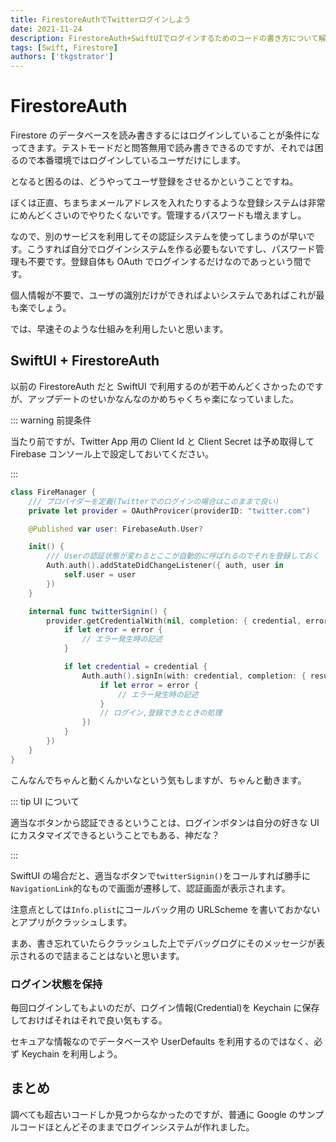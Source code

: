 ```yaml
---
title: FirestoreAuthでTwitterログインしよう
date: 2021-11-24
description: FirestoreAuth+SwiftUIでログインするためのコードの書き方について解説
tags: [Swift, Firestore]
authors: ['tkgstrator']
---
```


# FirestoreAuth

Firestore のデータベースを読み書きするにはログインしていることが条件になってきます。テストモードだと問答無用で読み書きできるのですが、それでは困るので本番環境ではログインしているユーザだけにします。

となると困るのは、どうやってユーザ登録をさせるかということですね。

ぼくは正直、ちまちまメールアドレスを入れたりするような登録システムは非常にめんどくさいのでやりたくないです。管理するパスワードも増えますし。

なので、別のサービスを利用してその認証システムを使ってしまうのが早いです。こうすれば自分でログインシステムを作る必要もないですし、パスワード管理も不要です。登録自体も OAuth でログインするだけなのであっという間です。

個人情報が不要で、ユーザの識別だけができればよいシステムであればこれが最も楽でしょう。

では、早速そのような仕組みを利用したいと思います。

## SwiftUI + FirestoreAuth

以前の FirestoreAuth だと SwiftUI で利用するのが若干めんどくさかったのですが、アップデートのせいかなんなのかめちゃくちゃ楽になっていました。

::: warning 前提条件

当たり前ですが、Twitter App 用の Client Id と Client Secret は予め取得して Firebase コンソール上で設定しておいてください。

:::

```swift
class FireManager {
    /// プロバイダーを定義(Twitterでのログインの場合はこのままで良い)
    private let provider = OAuthProvicer(providerID: "twitter.com")

    @Published var user: FirebaseAuth.User?

    init() {
        /// Userの認証状態が変わるとここが自動的に呼ばれるのでそれを登録しておく
        Auth.auth().addStateDidChangeListener({ auth, user in
            self.user = user
        })
    }

    internal func twitterSignin() {
        provider.getCredentialWith(nil, completion: { credential, error in
            if let error = error {
                // エラー発生時の記述
            }

            if let credential = credential {
                Auth.auth().signIn(with: credential, completion: { result, error in
                    if let error = error {
                        // エラー発生時の記述
                    }
                    // ログイン,登録できたときの処理
                })
            }
        })
    }
}
```

こんなんでちゃんと動くんかいなという気もしますが、ちゃんと動きます。

::: tip UI について

適当なボタンから認証できるということは、ログインボタンは自分の好きな UI にカスタマイズできるということでもある、神だな？

:::

SwiftUI の場合だと、適当なボタンで`twitterSignin()`をコールすれば勝手に`NavigationLink`的なもので画面が遷移して、認証画面が表示されます。

注意点としては`Info.plist`にコールバック用の URLScheme を書いておかないとアプリがクラッシュします。

まあ、書き忘れていたらクラッシュした上でデバッグログにそのメッセージが表示されるので詰まることはないと思います。

### ログイン状態を保持

毎回ログインしてもよいのだが、ログイン情報(Credential)を Keychain に保存しておけばそれはそれで良い気もする。

セキュアな情報なのでデータベースや UserDefaults を利用するのではなく、必ず Keychain を利用しよう。

## まとめ

調べても超古いコードしか見つからなかったのですが、普通に Google のサンプルコードほとんどそのままでログインシステムが作れました。

